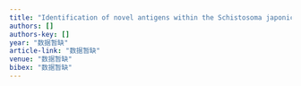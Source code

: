 ```yaml
---
title: "Identification of novel antigens within the Schistosoma japonicum tetraspanin family based on molecular characterization"
authors: []
authors-key: []
year: "数据暂缺"
article-link: "数据暂缺"
venue: "数据暂缺"
bibex: "数据暂缺"
---
```

